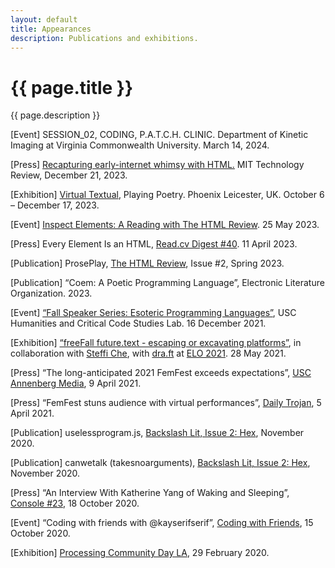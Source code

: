 ```yaml
---
layout: default
title: Appearances
description: Publications and exhibitions.
---
```


<div class="intro">
  <h1>{{ page.title }}</h1>
  <div>
    <p>{{ page.description }}</p>
  </div>
</div>
<main>
  <div class="section">
    <p>[Event] SESSION_02, CODING, P.A.T.C.H. CLINIC. Department of Kinetic Imaging at Virginia Commonwealth University. March 14, 2024.</p>
    <p>[Press] <a href="https://www.technologyreview.com/2023/12/21/1084525/internet-whimsy-html-energy/">Recapturing early-internet whimsy with HTML.</a> MIT Technology Review, December 21, 2023.</p>
    <p>[Exhibition] <a href="https://playingpoetry.com/virtual-textual/">Virtual Textual</a>, Playing Poetry. Phoenix Leicester, UK. October 6 – December 17, 2023.</p>
    <p>[Event] <a href="https://www.culturehub.org/events/inspect-elements">Inspect Elements: A Reading with The HTML Review</a>. 25 May 2023.</p>
    <p>[Press] Every Element Is an HTML, <a href="https://us1.campaign-archive.com/?u=06d4331d3f6ca1049be212ef8&id=6009a3d951">Read.cv Digest #40</a>. 11 April 2023.</p>
    <p>[Publication] ProsePlay, <a href="https://thehtml.review/">The HTML Review</a>, Issue #2, Spring 2023.</p>
    <p>[Publication] “Coem: A Poetic Programming Language”, Electronic Literature Organization. 2023.</p>
    <p>[Event] <a href="https://01780572652976273811.googlegroups.com/attach/882a8e313d283/Esolangtalk.jpeg?part=0.1&amp;view=1&amp;vt=ANaJVrE4Naiz9fUFEsFiQAk3IQtLVFoPP5gSOy8fvP_NFQPOjJ0LnJErsTYQo-zqpcm5WOEUR1MankFwh3ZkCzk-amn0cww-_t-9JdnfjekhpJrHwpCsjkE">“Fall Speaker Series: Esoteric Programming Languages”</a>, USC Humanities and Critical Code Studies Lab. 16 December 2021.</p>
    <p>[Exhibition] <a href="https://hasgeek.com/ajaibghar/freefall-future-text/">“freeFall future.text - escaping or excavating platforms”</a>, in collaboration with <a href="https://steffiche.com">Steffi Che</a>, with <a href="https://dra-ft.site/">dra.ft</a> at <a href="https://eliterature.org/elo2021/">ELO 2021</a>. 28 May 2021.</p>
    <p>[Press] “The long-anticipated 2021 FemFest exceeds expectations”, <a href="https://www.uscannenbergmedia.com/2021/04/09/the-long-anticipated-2021-femfest-exceeds-expectations/">USC Annenberg Media</a>, 9 April 2021.</p>
    <p>[Press] “FemFest stuns audience with virtual performances”, <a href="https://dailytrojan.com/2021/04/05/femfest-stuns-audience-with-virtual-performances/">Daily Trojan</a>, 5 April 2021.</p>
    <p>[Publication] uselessprogram.js, <a href="https://backslashlit.com/issues/2/katherine-yang-uselessprogram">Backslash Lit, Issue 2: Hex</a>, November 2020.</p>
    <p>[Publication] canwetalk (takesnoarguments), <a href="https://backslashlit.com/issues/2/katherine-yang-canwetalk">Backslash Lit, Issue 2: Hex</a>, November 2020.</p>
    <p>[Press] “An Interview With Katherine Yang of Waking and Sleeping”, <a href="https://console.substack.com/p/console-23">Console #23</a>, 18 October 2020.</p>
    <p>[Event] “Coding with friends with @kayserifserif”, <a href="https://www.youtube.com/watch?v=9-4H2PuZlsU">Coding with Friends</a>, 15 October 2020.</p>
    <p>[Exhibition] <a href="https://www.instagram.com/p/B9H7Iodhygz/">Processing Community Day LA</a>, 29 February 2020.</p>
  </div>
</main>
